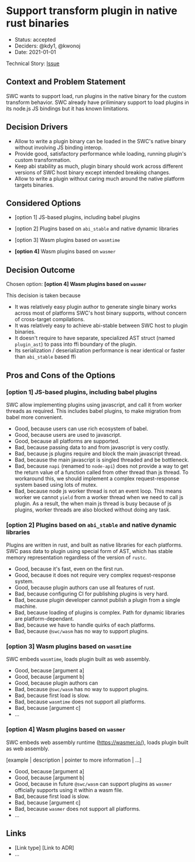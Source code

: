 # Support transform plugin in native rust binaries

-   Status: accepted <!-- optional -->
-   Deciders: @kdy1, @kwonoj <!-- optional -->
-   Date: 2021-01-01 <!-- optional -->

Technical Story: [Issue](https://github.com/swc-project/swc/issues/2635) <!-- optional -->

## Context and Problem Statement

SWC wants to support load, run plugins in the native binary for the custom transform behavior. SWC already have priliminary support to load plugins in its node.js JS bindings but it has known limitations.

## Decision Drivers <!-- optional -->

-   Allow to write a plugin binary can be loaded in the SWC's native binary without involving JS binding interop.
-   Provide good, satisfactory performance while loading, running plugin's custom transformation.
-   Keep abi stability as much, plugin binary should work across different versions of SWC host binary except intended breaking changes.
-   Allow to write a plugin without caring much around the native platform targets binaries.

## Considered Options

-   [option 1] JS-based plugins, including babel plugins

-   [option 2] Plugins based on `abi_stable` and native dynamic libraries

-   [option 3] Wasm plugins based on `wasmtime`

-   **[option 4]** Wasm plugins based on `wasmer`

## Decision Outcome

Chosen option: **[option 4] Wasm plugins based on `wasmer`**

This decision is taken because

-   It was relatively easy plugin author to generate single binary works across most of platforms SWC's host binary supports, without concern of cross-target compilations.
-   It was relatively easy to achieve abi-stable between SWC host to plugin binaries.
-   It doesn't require to have separate, specialized AST struct (named `plugin_ast`) to pass into ffi boundary of the plugin.
-   Its serialization / deserialization performance is near identical or faster than `abi_stable` based ffi

## Pros and Cons of the Options <!-- optional -->

### [option 1] JS-based plugins, including babel plugins

SWC allow implementing plugins using javascript, and call it from worker threads as required.
This includes babel plugins, to make migration from babel more convenient.

-   Good, because users can use rich ecosystem of babel.
-   Good, because users are used to javascript.
-   Good, because all platforms are supported.
-   Bad, because passing data to and from javascript is very costly.
-   Bad, because js plugins require and block the main javascript thread.
-   Bad, because the main javascript is singled threaded and be bottleneck.
-   Bad, because `napi` (renamed to `node-api`) does not provide a way to get the return value of a function called from other thread than js thread. To workaround this, we should implement a complex request-response system based using lots of mutex.
-   Bad, because node js worker thread is not an event loop. This means worker we cannot `yield` from a worker thread when we need to call js plugin. As a result, the when main js thread is busy because of js plugins, worker threads are also blocked without doing any task.

### [option 2] Plugins based on `abi_stable` and native dynamic libraries

Plugins are written in rust, and built as native libraries for each platforms. SWC pass data to plugin using special form of AST, which has stable memory representation regardless of the version of `rustc`.

-   Good, because it's fast, even on the first run.
-   Good, because it does not require very complex request-response system.
-   Good, because plugin authors can use all features of rust.
-   Bad, because configuring CI for publishing plugins is very hard.
-   Bad, because plugin developer cannot publish a plugin from a single machine.
-   Bad, because loading of plugins is complex. Path for dynamic libraries are platform-dependant.
-   Bad, because we have to handle quirks of each platforms.
-   Bad, because `@swc/wasm` has no way to support plugins.

### [option 3] Wasm plugins based on `wasmtime`

SWC embeds `wasmtime`, loads plugin built as web assembly.

-   Good, because [argument a]
-   Good, because [argument b]
-   Good, because plugin authors can
-   Bad, because `@swc/wasm` has no way to support plugins.
-   Bad, because first load is slow.
-   Bad, because `wasmtime` does not support all platforms.
-   Bad, because [argument c]
-   … <!-- numbers of pros and cons can vary -->

### [option 4] Wasm plugins based on `wasmer`

SWC embeds web assembly runtime (https://wasmer.io/), loads plugin built as web assembly.

[example | description | pointer to more information | …] <!-- optional -->

-   Good, because [argument a]
-   Good, because [argument b]
-   Good, because in future `@swc/wasm` can support plugins as `wasmer` officially supports using it within a wasm file.
-   Bad, because first load is slow.
-   Bad, because [argument c]
-   Bad, because `wasmer` does not support all platforms.
-   … <!-- numbers of pros and cons can vary -->

## Links

-   [Link type] [Link to ADR] <!-- example: Refined by [ADR-0005](0005-example.md) -->
-   … <!-- numbers of links can vary -->
